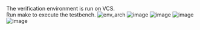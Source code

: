 The verification environment is run on VCS.<br>
Run make to execute the testbench.
![env_arch](https://github.com/user-attachments/assets/0ac484bb-4730-46cf-aaf1-5aaac0e3f256)
![image](https://github.com/user-attachments/assets/92ef69b3-ff75-4a29-81b0-0bbfa5b2ee0c)
![image](https://github.com/user-attachments/assets/9ec115bf-638e-428a-b343-cc09e283212e)
![image](https://github.com/user-attachments/assets/fc063aeb-29f0-4d9e-bd03-4bf4516e8a4e)
![image](https://github.com/user-attachments/assets/643e66a2-9012-4941-b1c6-7b521b2cb223)

